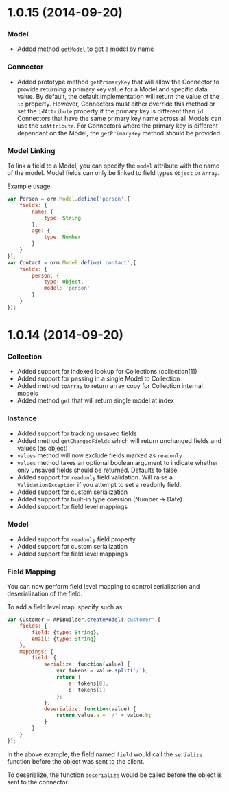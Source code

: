 # 1.0.15 (2014-09-20)

### Model

- Added method `getModel` to get a model by name

### Connector

- Added prototype method `getPrimaryKey` that will allow the Connector to provide returning a primary key value for a Model and specific data value.  By default, the default implementation will return the value of the `id` property.  However, Connectors must either override this method or set the `idAttribute` property if the primary key is different than `id`.  Connectors that have the same primary key name across all Models can use the `idAttribute`.  For Connectors where the primary key is different dependant on the Model, the `getPrimaryKey` method should be provided.

### Model Linking

To link a field to a Model, you can specify the `model` attribute with the name of the model.  Model fields can only be linked to field types `Object` or `Array`.

Example usage:

```javascript
var Person = orm.Model.define('person',{
	fields: {
		name: {
			type: String
		},
		age: {
			type: Number
		}
	}
});
var Contact = orm.Model.define('contact',{
	fields: {
		person: {
			type: Object,
			model: 'person'
		}
	}
});
```

# 1.0.14 (2014-09-20)

### Collection

- Added support for indexed lookup for Collections (collection[1])
- Added support for passing in a single Model to Collection
- Added method `toArray` to return array copy for Collection internal models
- Added method `get` that will return single model at index


### Instance

- Added support for tracking unsaved fields
- Added method `getChangedFields` which will return unchanged fields and values (as object)
- `values` method will now exclude fields marked as `readonly`
- `values` method takes an optional boolean argument to indicate whether only unsaved fields should be returned.  Defaults to false.
- Added support for `readonly` field validation. Will raise a `ValidationException` if you attempt to set a readonly field.
- Added support for custom serialization
- Added support for built-in type coersion (Number -> Date)
- Added support for field level mappings


### Model

- Added support for `readonly` field property
- Added support for custom serialization
- Added support for field level mappings

### Field Mapping

You can now perform field level mapping to control serialization and deserialization of the field.

To add a field level map, specify such as:

```javascript
var Customer = APIBuilder.createModel('customer',{
	fields: {
		field: {type: String},
		email: {type: String}
	},
	mappings: {
		field: {
			serialize: function(value) {
				var tokens = value.split('/');
				return {
					a: tokens[0],
					b: tokens[1]
				};
			},
			deserialize: function(value) {
				return value.a + '/' + value.b;
			}
		}
	}
});
```

In the above example, the field named `field` would call the `serialize` function before the object was sent to the client.

To deserialize, the function `deserialize` would be called before the object is sent to the connector.
